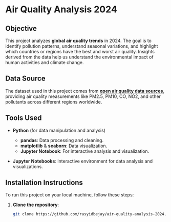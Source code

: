 # Air Quality Analysis 2024

## Objective
This project analyzes **global air quality trends** in 2024. The goal is to identify pollution patterns, understand seasonal variations, and highlight which countries or regions have the best and worst air quality. Insights derived from the data help us understand the environmental impact of human activities and climate change.

## Data Source
The dataset used in this project comes from [**open air quality data sources**](https://datahub.io/core/air-quality), providing air quality measurements like PM2.5, PM10, CO, NO2, and other pollutants across different regions worldwide.

## Tools Used
- **Python** (for data manipulation and analysis)
  - **pandas**: Data processing and cleaning.
  - **matplotlib** & **seaborn**: Data visualization.
  - **Jupyter Notebook**: For interactive analysis and visualization.
  
- **Jupyter Notebooks**: Interactive environment for data analysis and visualizations.

## Installation Instructions
To run this project on your local machine, follow these steps:

1. **Clone the repository**:
   ```bash
   git clone https://github.com/rasyidbejay/air-quality-analysis-2024.git
